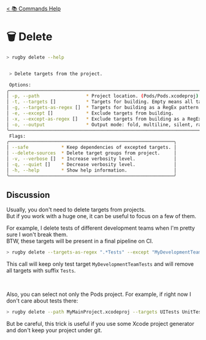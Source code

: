 [< 📚 Commands Help](README.md)

# 🗑️ Delete

```sh
> rugby delete --help
```

```sh

 > Delete targets from the project.

 Options:
╭────────────────────────────────────────────────────────────────────────────────╮
│ -p, --path                 * Project location. (Pods/Pods.xcodeproj)           │
│ -t, --targets []           * Targets for building. Empty means all targets.    │
│ -g, --targets-as-regex []  * Targets for building as a RegEx pattern.          │
│ -e, --except []            * Exclude targets from building.                    │
│ -x, --except-as-regex []   * Exclude targets from building as a RegEx pattern. │
│ -o, --output               * Output mode: fold, multiline, silent, raw.        │
╰────────────────────────────────────────────────────────────────────────────────╯
 Flags:
╭────────────────────────────────────────────────────────────╮
│ --safe            * Keep dependencies of excepted targets. │
│ --delete-sources  * Delete target groups from project.     │
│ -v, --verbose []  * Increase verbosity level.              │
│ -q, --quiet []    * Decrease verbosity level.              │
│ -h, --help        * Show help information.                 │
╰────────────────────────────────────────────────────────────╯
```

## Discussion

Usually, you don't need to delete targets from projects.\
But if you work with a huge one, it can be useful to focus on a few of them.

For example, I delete tests of different development teams when I'm pretty sure I won't break them.\
BTW, these targets will be present in a final pipeline on CI.
```sh
> rugby delete --targets-as-regex ".*Tests" --except "MyDevelopmentTeamTests"
```
This call will keep only test target `MyDevelopmentTeamTests` and will remove all targets with suffix `Tests`.

<br>

Also, you can select not only the Pods project. For example, if right now I don't care about tests there:
```sh
> rugby delete --path MyMainProject.xcodeproj --targets UITests UnitTests
```
But be careful, this trick is useful if you use some Xcode project generator and don't keep your project under git.
